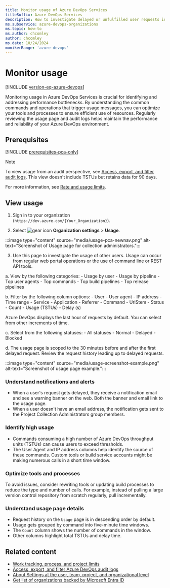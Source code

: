 ```yaml
---
title: Monitor usage of Azure DevOps Services
titleSuffix: Azure DevOps Services
description: How to investigate delayed or unfulfilled user requests in Azure DevOps Services.
ms.subservice: azure-devops-organizations
ms.topic: how-to
ms.author: chcomley
author: chcomley
ms.date: 10/24/2024
monikerRange: 'azure-devops'
---
```


# Monitor usage

[!INCLUDE [version-eq-azure-devops](../../includes/version-eq-azure-devops.md)]

Monitoring usage in Azure DevOps Services is crucial for identifying and addressing performance bottlenecks. By understanding the common commands and operations that trigger usage messages, you can optimize your tools and processes to ensure efficient use of resources. Regularly reviewing the usage page and audit logs helps maintain the performance and reliability of your Azure DevOps environment.

## Prerequisites

[!INCLUDE [prerequisites-pca-only](../../includes/prerequisites-pca-only.md)]

> [!NOTE]
> To view usage from an audit perspective, see [Access, export, and filter audit logs](../../organizations/audit/azure-devops-auditing.md). This view doesn't include TSTUs but retains data for 90 days.

For more information, see [Rate and usage limits](../../integrate/concepts/rate-limits.md).

## View usage

1. Sign in to your organization (```https://dev.azure.com/{Your_Organization}```).

2. Select ![gear icon](../../media/icons/gear-icon.png) **Organization settings** > **Usage**.

  :::image type="content" source="media/usage-pca-newnav.png" alt-text="Screenshot of Usage page for collection administrators.":::

3. Use this page to investigate the usage of other users. Usage can occur from regular web portal operations or the use of command line or REST API tools.

  a. View by the following categories:
    - Usage by user
    - Usage by pipeline
    - Top user agents
    - Top commands
    - Top build pipelines
    - Top release pipelines
  
  b. Filter by the following column options:
    - User
    - User agent
    - IP address
    - Time range
    - Service
    - Application
    - Referrer
    - Command
    - UriStem
    - Status
    - Count
    - Usage (TSTUs)
    - Delay (s)

   Azure DevOps displays the last hour of requests by default. You can select from other increments of time.

  c. Select from the following statuses:
    - All statuses
    - Normal
    - Delayed
    - Blocked

  d. The usage page is scoped to the 30 minutes before and after the first delayed request. Review the request history leading up to delayed requests.

  :::image type="content" source="media/usage-screenshot-example.png" alt-text="Screenshot of usage page example.":::

### Understand notifications and alerts
- When a user's request gets delayed, they receive a notification email and see a warning banner on the web. Both the banner and email link to the usage page.
- When a user doesn't have an email address, the notification gets sent to the Project Collection Administrators group members.

### Identify high usage
- Commands consuming a high number of Azure DevOps throughput units (TSTUs) can cause users to exceed thresholds.
- The User Agent and IP address columns help identify the source of these commands. Custom tools or build service accounts might be making numerous calls in a short time window.

### Optimize tools and processes

To avoid issues, consider rewriting tools or updating build processes to reduce the type and number of calls. For example, instead of pulling a large version control repository from scratch regularly, pull incrementally.

### Understand usage page details

- Request history on the `Usage` page is in descending order by default.
- Usage gets grouped by command into five-minute time windows.
- The `Count` column shows the number of commands in the window.
- Other columns highlight total TSTUs and delay time.

## Related content

- [Work tracking, process, and project limits](../settings/work/object-limits.md)
- [Access, export, and filter Azure DevOps audit logs](../audit/azure-devops-auditing.md)
- [About Settings at the user, team, project, and organizational level](../settings/about-settings.md)
- [Get list of organizations backed by Microsoft Entra ID](get-list-of-organizations-connected-to-microsoft-entra-id.md)

